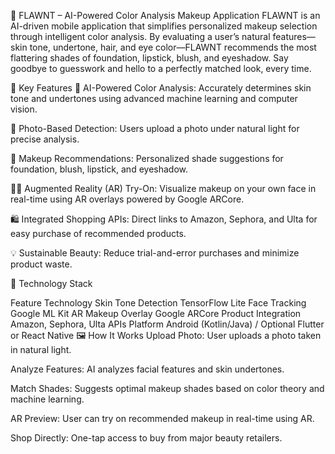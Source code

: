 💄 FLAWNT – AI-Powered Color Analysis Makeup Application
FLAWNT is an AI-driven mobile application that simplifies personalized makeup selection through intelligent color analysis. By evaluating a user’s natural features—skin tone, undertone, hair, and eye color—FLAWNT recommends the most flattering shades of foundation, lipstick, blush, and eyeshadow. Say goodbye to guesswork and hello to a perfectly matched look, every time.

🌟 Key Features
🎨 AI-Powered Color Analysis: Accurately determines skin tone and undertones using advanced machine learning and computer vision.

📸 Photo-Based Detection: Users upload a photo under natural light for precise analysis.

💋 Makeup Recommendations: Personalized shade suggestions for foundation, blush, lipstick, and eyeshadow.

🧑‍🎨 Augmented Reality (AR) Try-On: Visualize makeup on your own face in real-time using AR overlays powered by Google ARCore.

🛍️ Integrated Shopping APIs: Direct links to Amazon, Sephora, and Ulta for easy purchase of recommended products.

💡 Sustainable Beauty: Reduce trial-and-error purchases and minimize product waste.

🧠 Technology Stack

Feature	Technology
Skin Tone Detection	TensorFlow Lite
Face Tracking	Google ML Kit
AR Makeup Overlay	Google ARCore
Product Integration	Amazon, Sephora, Ulta APIs
Platform	Android (Kotlin/Java) / Optional Flutter or React Native
🖼️ How It Works
Upload Photo: User uploads a photo taken in natural light.

Analyze Features: AI analyzes facial features and skin undertones.

Match Shades: Suggests optimal makeup shades based on color theory and machine learning.

AR Preview: User can try on recommended makeup in real-time using AR.

Shop Directly: One-tap access to buy from major beauty retailers.

